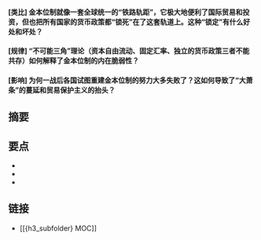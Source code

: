 #### [类比] 金本位制就像一套全球统一的“铁路轨距”，它极大地便利了国际贸易和投资，但也把所有国家的货币政策都“锁死”在了这套轨道上。这种“锁定”有什么好处和坏处？


#### [规律] “不可能三角”理论（资本自由流动、固定汇率、独立的货币政策三者不能共存）如何解释了金本位制的内在脆弱性？


#### [影响] 为何一战后各国试图重建金本位制的努力大多失败了？这如何导致了“大萧条”的蔓延和贸易保护主义的抬头？


## 摘要


## 要点

- 
- 
- 

## 链接

- [[{h3_subfolder} MOC]]
